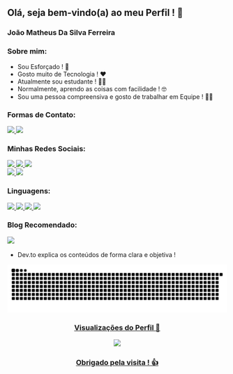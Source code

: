 ## Olá, seja bem-vindo(a) ao meu Perfil ! 👋
### João Matheus Da Silva Ferreira

### Sobre mim:

* Sou Esforçado ! 💪
* Gosto muito de Tecnologia ! ❤
* Atualmente sou estudante ! 👨‍🏫
* Normalmente, aprendo as coisas com facilidade ! 🤓
* Sou uma pessoa compreensiva e gosto de trabalhar em Equipe ! 🤜🤛

### Formas de Contato:
<div>
  <a href="mailto:joaomatheus11@gmail.com">
    <img src="https://img.shields.io/badge/Gmail-D14836?style=for-the-badge&logo=gmail&logoColor=white" />
  </a>
  
  <a href="https://wa.me/5511982687500">
    <img src="https://img.shields.io/badge/WhatsApp-25D366?style=for-the-badge&logo=whatsapp&logoColor=white" />
  </a>
</div>

### Minhas Redes Sociais:
<div>
  <a href="https://www.facebook.com/joao.matheus.104203">
    <img src="https://img.shields.io/badge/Facebook-1877F2?style=for-the-badge&logo=facebook&logoColor=white" />
  </a>

  <a href="https://www.instagram.com/joaomatheus_">
    <img src="https://img.shields.io/badge/Instagram-E4405F?style=for-the-badge&logo=instagram&logoColor=white" />
  </a>

  <a href="https://www.linkedin.com/in/joao-matheus-a15366118">
    <img src="https://img.shields.io/badge/LinkedIn-0077B5?style=for-the-badge&logo=linkedin&logoColor=white" />
  </a>
</div>

<div>
  <a href="https://github.com/joao3872">
    <img height="180em" src="https://github-readme-stats.vercel.app/api?username=joao3872&theme=chartreuse-dark&show_icons=true" />
    <img height="180em" src="https://github-readme-stats.vercel.app/api/top-langs/?username=joao3872&layout=compact&langs_count=8&theme=chartreuse-dark" />
  </a>
</div>

### Linguagens:
<section>
  <a href="https://www.python.org/">
    <img src="https://img.shields.io/badge/Python-3776AB?style=for-the-badge&logo=python&logoColor=white" />
  </a>

  <a href="https://developer.mozilla.org/pt-BR/docs/Web/HTML">
    <img src="https://img.shields.io/badge/HTML5-E34F26?style=for-the-badge&logo=html5&logoColor=white" />
  </a>

  <a href="https://purecss.io/">
    <img src="https://img.shields.io/badge/CSS3-1572B6?style=for-the-badge&logo=css3&logoColor=white" />
  </a>

  <a href="https://www.javascript.com/">
    <img src="https://img.shields.io/badge/JavaScript-F7DF1E?style=for-the-badge&logo=javascript&logoColor=black" />
  </a>
</section>

### Blog Recomendado:
<a href="https://dev.to/">
  <img src="https://img.shields.io/badge/dev.to-0A0A0A?style=for-the-badge&logo=dev.to&logoColor=white" />
</a>

* Dev.to explica os conteúdos de forma clara e objetiva !

<section align="center">
  <a href="https://github.com/joao3872">

![Snake animation](https://github.com/joao3872/joao3872/blob/output/github-contribution-grid-snake.svg)

### Visualizações do Perfil 👀

  <img src="https://profile-counter.glitch.me/joao3872/count.svg" />

### Obrigado pela visita ! 👍
  </a>
</section>
